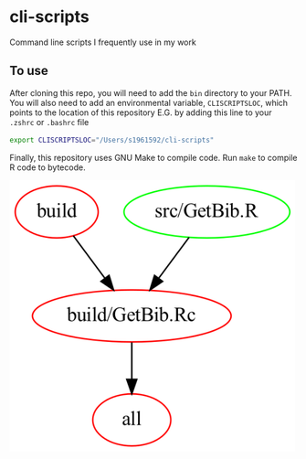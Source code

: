 # cli-scripts

Command line scripts I frequently use in my work

## To use

After cloning this repo, you will need to add the `bin` directory to your PATH. You will also need to add an environmental variable, `CLISCRIPTSLOC`, which points to the location of this repository E.G. by adding this line to your `.zshrc` or `.bashrc` file

```bash
export CLISCRIPTSLOC="/Users/s1961592/cli-scripts"
```

Finally, this repository uses GNU Make to compile code. Run `make` to compile R code to bytecode. 

<img src="makefile-dag.png" width = 500>